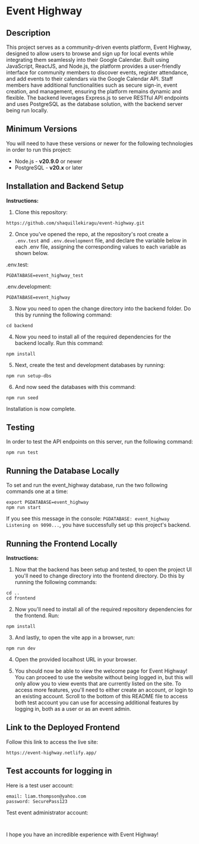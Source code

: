 # Event Highway

## Description

This project serves as a community-driven events platform, Event Highway, designed to allow users to browse and sign up for local events while integrating them seamlessly into their Google Calendar. Built using JavaScript, ReactJS, and Node.js, the platform provides a user-friendly interface for community members to discover events, register attendance, and add events to their calendars via the Google Calendar API. Staff members have additional functionalities such as secure sign-in, event creation, and management, ensuring the platform remains dynamic and flexible. The backend leverages Express.js to serve RESTful API endpoints and uses PostgreSQL as the database solution, with the backend server being run locally.

## Minimum Versions

You will need to have these versions or newer for the following technologies in order to run this project:

- Node.js - **v20.9.0** or newer
- PostgreSQL - **v20.x** or later


## Installation and Backend Setup

**Instructions:**

1. Clone this repository:

```
https://github.com/shaquillekiragu/event-highway.git
```

2. Once you've opened the repo, at the repository's root create a `.env.test` and `.env.development` file, and declare the variable below in each .env file, assigning the corresponding values to each variable as shown below.

.env.test:

```
PGDATABASE=event_highway_test
```

.env.development:

```
PGDATABASE=event_highway
```

3. Now you need to open the change directory into the backend folder. Do this by running the following command:

```
cd backend
```

4. Now you need to install all of the required dependencies for the backend locally. Run this command:

```
npm install
```

5. Next, create the test and development databases by running:

```
npm run setup-dbs
```

6. And now seed the databases with this command:

```
npm run seed
```

Installation is now complete.


## Testing

In order to test the API endpoints on this server, run the following command:

```
npm run test
```


## Running the Database Locally

To set and run the event_highway database, run the two following commands one at a time:

```
export PGDATABASE=event_highway
npm run start
```

If you see this message in the console: ```PGDATABASE: event_highway Listening on 9090...```, you have successfully set up this project's backend.


## Running the Frontend Locally

**Instructions:**

1. Now that the backend has been setup and tested, to open the project UI you'll need to change directory into the frontend directory. Do this by running the following commands:

```
cd ..
cd frontend
```

2. Now you'll need to install all of the required repository dependencies for the frontend. Run:

```
npm install
```

3. And lastly, to open the vite app in a browser, run:

```
npm run dev
```

4. Open the provided localhost URL in your browser.

5. You should now be able to view the welcome page for Event Highway! You can proceed to use the website without being logged in, but this will only allow you to view events that are currently listed on the site. To access more features, you'll need to either create an account, or login to an existing account.
Scroll to the bottom of this README file to access both test account you can use for accessing additional features by logging in, both as a user or as an event admin.

## Link to the Deployed Frontend

Follow this link to access the live site:

```
https://event-highway.netlify.app/
```


## Test accounts for logging in

Here is a test user account:

```
email: liam.thompson@yahoo.com
password: SecurePass123
```

Test event administrator account:

```


```


I hope you have an incredible experience with Event Highway!
